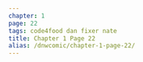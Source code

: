 ```yaml
---
chapter: 1
page: 22
tags: code4food dan fixer nate
title: Chapter 1 Page 22
alias: /dnwcomic/chapter-1-page-22/
---
```

